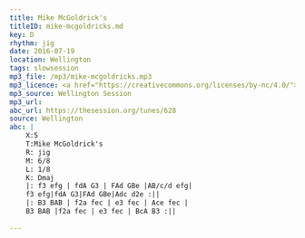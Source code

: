 ```yaml
---
title: Mike McGoldrick's
titleID: mike-mcgoldricks.md
key: D
rhythm: jig
date: 2016-07-19
location: Wellington
tags: slowsession
mp3_file: /mp3/mike-mcgoldricks.mp3
mp3_licence: <a href="https://creativecommons.org/licenses/by-nc/4.0/">CC-BY-NC-4.0</a>
mp3_source: Wellington Session
mp3_url: 
abc_url: https://thesession.org/tunes/628
source: Wellington
abc: |
    X:5
    T:Mike McGoldrick's
    R: jig
    M: 6/8
    L: 1/8
    K: Dmaj
    |: f3 efg | fdA G3 | FAd GBe |AB/c/d efg|
    f3 efg|fdA G3|FAd GBe|Adc d2e :||
    |: B3 BAB | f2a fec | e3 fec | Ace fec |
    B3 BAB |f2a fec | e3 fec | BcA B3 :||
    
---
```

